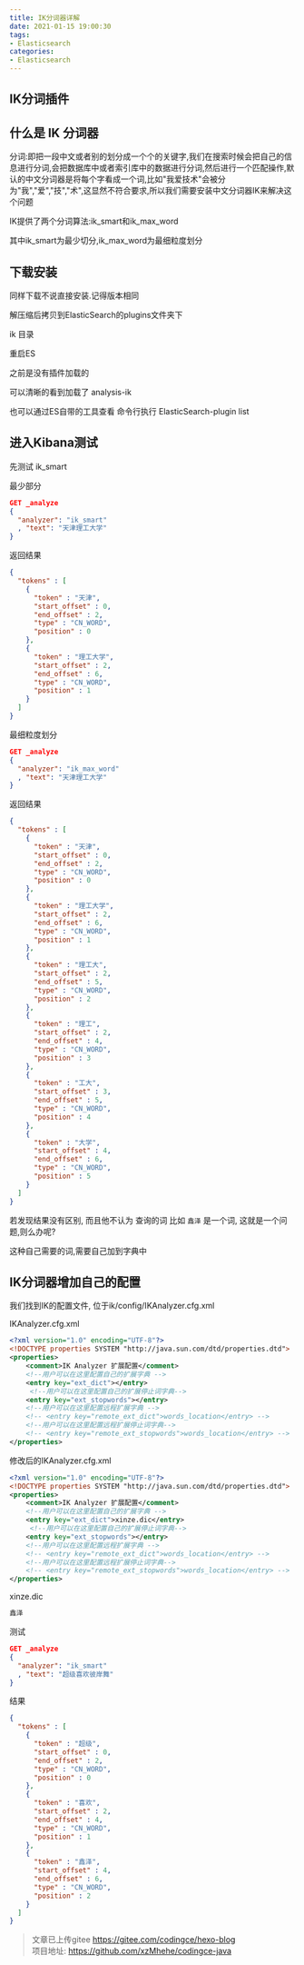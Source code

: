 ```yaml
---
title: IK分词器详解
date: 2021-01-15 19:00:30
tags:
- Elasticsearch
categories: 
- Elasticsearch
---
```



## IK分词插件

## 什么是 IK 分词器
分词:即把一段中文或者别的划分成一个个的关键字,我们在搜索时候会把自己的信息进行分词,会把数据库中或者索引库中的数据进行分词,然后进行一个匹配操作,默认的中文分词器是将每个字看成一个词,比如"我爱技术"会被分为"我","爱","技","术",这显然不符合要求,所以我们需要安装中文分词器IK来解决这个问题

IK提供了两个分词算法:ik_smart和ik_max_word

其中ik_smart为最少切分,ik_max_word为最细粒度划分

## 下载安装
同样下载不说直接安装.记得版本相同

解压缩后拷贝到ElasticSearch的plugins文件夹下

ik 目录

重启ES

之前是没有插件加载的

可以清晰的看到加载了 analysis-ik

也可以通过ES自带的工具查看 命令行执行 ElasticSearch-plugin list

## 进入Kibana测试

先测试 ik_smart

最少部分
```json
GET _analyze
{
  "analyzer": "ik_smart"
  , "text": "天津理工大学"
}
```
返回结果
```json
{
  "tokens" : [
    {
      "token" : "天津",
      "start_offset" : 0,
      "end_offset" : 2,
      "type" : "CN_WORD",
      "position" : 0
    },
    {
      "token" : "理工大学",
      "start_offset" : 2,
      "end_offset" : 6,
      "type" : "CN_WORD",
      "position" : 1
    }
  ]
}

```




最细粒度划分
```json
GET _analyze
{
  "analyzer": "ik_max_word"
  , "text": "天津理工大学"
}
```
返回结果
```json
{
  "tokens" : [
    {
      "token" : "天津",
      "start_offset" : 0,
      "end_offset" : 2,
      "type" : "CN_WORD",
      "position" : 0
    },
    {
      "token" : "理工大学",
      "start_offset" : 2,
      "end_offset" : 6,
      "type" : "CN_WORD",
      "position" : 1
    },
    {
      "token" : "理工大",
      "start_offset" : 2,
      "end_offset" : 5,
      "type" : "CN_WORD",
      "position" : 2
    },
    {
      "token" : "理工",
      "start_offset" : 2,
      "end_offset" : 4,
      "type" : "CN_WORD",
      "position" : 3
    },
    {
      "token" : "工大",
      "start_offset" : 3,
      "end_offset" : 5,
      "type" : "CN_WORD",
      "position" : 4
    },
    {
      "token" : "大学",
      "start_offset" : 4,
      "end_offset" : 6,
      "type" : "CN_WORD",
      "position" : 5
    }
  ]
}
```



若发现结果没有区别, 而且他不认为 查询的词 比如 `鑫泽` 是一个词, 这就是一个问题,则么办呢?

这种自己需要的词,需要自己加到字典中

## IK分词器增加自己的配置
我们找到IK的配置文件, 位于ik/config/IKAnalyzer.cfg.xml

IKAnalyzer.cfg.xml
```xml
<?xml version="1.0" encoding="UTF-8"?>
<!DOCTYPE properties SYSTEM "http://java.sun.com/dtd/properties.dtd">
<properties>
	<comment>IK Analyzer 扩展配置</comment>
	<!--用户可以在这里配置自己的扩展字典 -->
	<entry key="ext_dict"></entry>
	 <!--用户可以在这里配置自己的扩展停止词字典-->
	<entry key="ext_stopwords"></entry>
	<!--用户可以在这里配置远程扩展字典 -->
	<!-- <entry key="remote_ext_dict">words_location</entry> -->
	<!--用户可以在这里配置远程扩展停止词字典-->
	<!-- <entry key="remote_ext_stopwords">words_location</entry> -->
</properties>
```

修改后的IKAnalyzer.cfg.xml
```xml
<?xml version="1.0" encoding="UTF-8"?>
<!DOCTYPE properties SYSTEM "http://java.sun.com/dtd/properties.dtd">
<properties>
	<comment>IK Analyzer 扩展配置</comment>
	<!--用户可以在这里配置自己的扩展字典 -->
	<entry key="ext_dict">xinze.dic</entry>
	 <!--用户可以在这里配置自己的扩展停止词字典-->
	<entry key="ext_stopwords"></entry>
	<!--用户可以在这里配置远程扩展字典 -->
	<!-- <entry key="remote_ext_dict">words_location</entry> -->
	<!--用户可以在这里配置远程扩展停止词字典-->
	<!-- <entry key="remote_ext_stopwords">words_location</entry> -->
</properties>
```

xinze.dic

```bash
鑫泽
```





测试
```json
GET _analyze
{
  "analyzer": "ik_smart"
  , "text": "超级喜欢彼岸舞"
}
```

结果
```json
{
  "tokens" : [
    {
      "token" : "超级",
      "start_offset" : 0,
      "end_offset" : 2,
      "type" : "CN_WORD",
      "position" : 0
    },
    {
      "token" : "喜欢",
      "start_offset" : 2,
      "end_offset" : 4,
      "type" : "CN_WORD",
      "position" : 1
    },
    {
      "token" : "鑫泽",
      "start_offset" : 4,
      "end_offset" : 6,
      "type" : "CN_WORD",
      "position" : 2
    }
  ]
}
```







>文章已上传gitee https://gitee.com/codingce/hexo-blog   
>项目地址: https://github.com/xzMhehe/codingce-java